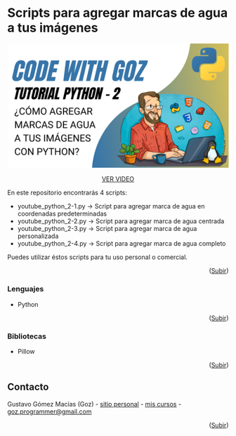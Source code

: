 <!-- ABOUT THE PROJECT -->
# Scripts para agregar marcas de agua a tus imágenes

[![Product Name Screen Shot][product-screenshot]](https://codewithgoz.com/tutorials/2)

<p align="center"><a href="https://codewithgoz.com/tutorials/2">VER VIDEO</a></p>

En este repositorio encontrarás 4 scripts:

* youtube_python_2-1.py -> Script para agregar marca de agua en coordenadas predeterminadas 
* youtube_python_2-2.py -> Script para agregar marca de agua centrada
* youtube_python_2-3.py -> Script para agregar marca de agua personalizada
* youtube_python_2-4.py -> Script para agregar marca de agua completo

Puedes utilizar éstos scripts para tu uso personal o comercial.

<p align="right">(<a href="#top">Subir</a>)</p>

### Lenguajes

* Python

<p align="right">(<a href="#top">Subir</a>)</p>

### Bibliotecas

* Pillow

<p align="right">(<a href="#top">Subir</a>)</p>

<!-- CONTACT -->
## Contacto

Gustavo Gómez Macías (Goz) - [sitio personal](https://gustavogm.me) - [mis cursos](https://codewithgoz.com) - goz.programmer@gmail.com

<p align="right">(<a href="#top">Subir</a>)</p>

<!-- MARKDOWN LINKS & IMAGES -->
[product-screenshot]: python2.png
